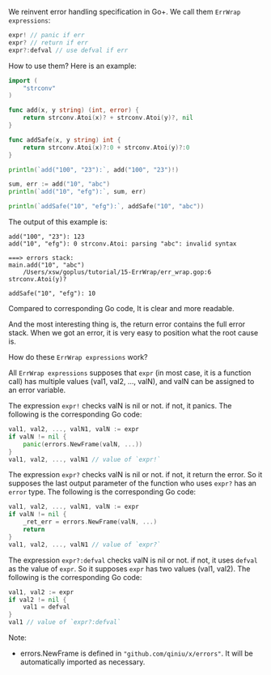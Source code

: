 We reinvent error handling specification in Go+. We call them `ErrWrap expressions`:

```go
expr! // panic if err
expr? // return if err
expr?:defval // use defval if err
```

How to use them? Here is an example:

```go
import (
	"strconv"
)

func add(x, y string) (int, error) {
	return strconv.Atoi(x)? + strconv.Atoi(y)?, nil
}

func addSafe(x, y string) int {
	return strconv.Atoi(x)?:0 + strconv.Atoi(y)?:0
}

println(`add("100", "23"):`, add("100", "23")!)

sum, err := add("10", "abc")
println(`add("10", "efg"):`, sum, err)

println(`addSafe("10", "efg"):`, addSafe("10", "abc"))
```

The output of this example is:

```
add("100", "23"): 123
add("10", "efg"): 0 strconv.Atoi: parsing "abc": invalid syntax

===> errors stack:
main.add("10", "abc")
	/Users/xsw/goplus/tutorial/15-ErrWrap/err_wrap.gop:6 strconv.Atoi(y)?

addSafe("10", "efg"): 10
```

Compared to corresponding Go code, It is clear and more readable.

And the most interesting thing is, the return error contains the full error stack. When we got an error, it is very easy to position what the root cause is.

How do these `ErrWrap expressions` work?

All `ErrWrap expressions` supposes that `expr` (in most case, it is a function call) has multiple values (val1, val2, ..., valN), and valN can be assigned to an error variable.

The expression `expr!` checks valN is nil or not. if not, it panics. The following is the corresponding Go code:

```go
val1, val2, ..., valN1, valN := expr
if valN != nil {
    panic(errors.NewFrame(valN, ...))
}
val1, val2, ..., valN1 // value of `expr!`
```

The expression `expr?` checks valN is nil or not. if not, it return the error. So it supposes the last output parameter of the function who uses `expr?` has an `error` type. The following is the corresponding Go code:

```go
val1, val2, ..., valN1, valN := expr
if valN != nil {
    _ret_err = errors.NewFrame(valN, ...)
    return
}
val1, val2, ..., valN1 // value of `expr?`
```

The expression `expr?:defval` checks valN is nil or not. if not, it uses `defval` as the value of `expr`. So it supposes `expr` has two values (val1, val2). The following is the corresponding Go code:

```go
val1, val2 := expr
if val2 != nil {
    val1 = defval
}
val1 // value of `expr?:defval`
```

Note:

* errors.NewFrame is defined in `"github.com/qiniu/x/errors"`. It will be automatically imported as necessary.
